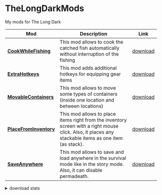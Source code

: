 # TheLongDarkMods
My mods for The Long Dark

Mod | Description | Link
-|-|-
| [**CookWhileFishing**](https://github.com/zorgesho/TheLongDarkMods/tree/master/CookWhileFishing#readme) | This mod allows to cook the catched fish automatically without interruption of the fishing | [download](https://github.com/zorgesho/TheLongDarkMods/releases/download/CWF-v1.0.0/CookWhileFishing.zip)|
| [**ExtraHotkeys**](https://github.com/zorgesho/TheLongDarkMods/tree/master/ExtraHotkeys#readme) | This mod adds additional hotkeys for equipping gear items | [download](https://github.com/zorgesho/TheLongDarkMods/releases/download/EH-v1.2.0/ExtraHotkeys.zip)|
| [**MovableContainers**](https://github.com/zorgesho/TheLongDarkMods/tree/master/MovableContainers#readme) | This mod allows to move some types of containers (inside one location and between locations) | [download](https://github.com/zorgesho/TheLongDarkMods/releases/download/MC-v1.2.0/MovableContainers.zip)|
| [**PlaceFromInventory**](https://github.com/zorgesho/TheLongDarkMods/tree/master/PlaceFromInventory#readme) | This mod allows to place items right from the inventory screen with a right mouse click. Also, it places any stackable items as one item (as stack). | [download](https://github.com/zorgesho/TheLongDarkMods/releases/download/PFI-v1.1.1/PlaceFromInventory.zip)|
| [**SaveAnywhere**](https://github.com/zorgesho/TheLongDarkMods/tree/master/SaveAnywhere#readme) | This mod allows to save and load anywhere in the survival mode like in the story mode. Also, it can disable permadeath. | [download](https://github.com/zorgesho/TheLongDarkMods/releases/download/SA-v1.3.0/SaveAnywhere.zip)|

<details><summary>download stats</summary>

Mod | Downloads
-|-
| [**CookWhileFishing**](https://github.com/zorgesho/TheLongDarkMods/tree/master/CookWhileFishing)|[![](https://img.shields.io/github/downloads/zorgesho/TheLongDarkMods/CWF-v1.0.0/total.svg)](https://github.com/zorgesho/TheLongDarkMods/releases/tag/CWF-v1.0.0)|
| [**ExtraHotkeys**](https://github.com/zorgesho/TheLongDarkMods/tree/master/ExtraHotkeys)|[![](https://img.shields.io/github/downloads/zorgesho/TheLongDarkMods/EH-v1.0.0/total.svg)](https://github.com/zorgesho/TheLongDarkMods/releases/tag/EH-v1.0.0)<br/>[![](https://img.shields.io/github/downloads/zorgesho/TheLongDarkMods/EH-v1.1.0/total.svg)](https://github.com/zorgesho/TheLongDarkMods/releases/tag/EH-v1.1.0)<br/>[![](https://img.shields.io/github/downloads/zorgesho/TheLongDarkMods/EH-v1.2.0/total.svg)](https://github.com/zorgesho/TheLongDarkMods/releases/tag/EH-v1.2.0)|
| [**MovableContainers**](https://github.com/zorgesho/TheLongDarkMods/tree/master/MovableContainers)|[![](https://img.shields.io/github/downloads/zorgesho/TheLongDarkMods/MC-v1.0.0/total.svg)](https://github.com/zorgesho/TheLongDarkMods/releases/tag/MC-v1.0.0)<br/>[![](https://img.shields.io/github/downloads/zorgesho/TheLongDarkMods/MC-v1.1.0/total.svg)](https://github.com/zorgesho/TheLongDarkMods/releases/tag/MC-v1.1.0)<br/>[![](https://img.shields.io/github/downloads/zorgesho/TheLongDarkMods/MC-v1.2.0/total.svg)](https://github.com/zorgesho/TheLongDarkMods/releases/tag/MC-v1.2.0)|
| [**PlaceFromInventory**](https://github.com/zorgesho/TheLongDarkMods/tree/master/PlaceFromInventory)|[![](https://img.shields.io/github/downloads/zorgesho/TheLongDarkMods/PFI-v1.0.0/total.svg)](https://github.com/zorgesho/TheLongDarkMods/releases/tag/PFI-v1.0.0)<br/>[![](https://img.shields.io/github/downloads/zorgesho/TheLongDarkMods/PFI-v1.1.0/total.svg)](https://github.com/zorgesho/TheLongDarkMods/releases/tag/PFI-v1.1.0)<br/>[![](https://img.shields.io/github/downloads/zorgesho/TheLongDarkMods/PFI-v1.1.1/total.svg)](https://github.com/zorgesho/TheLongDarkMods/releases/tag/PFI-v1.1.1)|
| [**SaveAnywhere**](https://github.com/zorgesho/TheLongDarkMods/tree/master/SaveAnywhere)|[![](https://img.shields.io/github/downloads/zorgesho/TheLongDarkMods/SA-v1.0.0/total.svg)](https://github.com/zorgesho/TheLongDarkMods/releases/tag/SA-v1.0.0)<br/>[![](https://img.shields.io/github/downloads/zorgesho/TheLongDarkMods/SA-v1.1.0/total.svg)](https://github.com/zorgesho/TheLongDarkMods/releases/tag/SA-v1.1.0)<br/>[![](https://img.shields.io/github/downloads/zorgesho/TheLongDarkMods/SA-v1.2.0/total.svg)](https://github.com/zorgesho/TheLongDarkMods/releases/tag/SA-v1.2.0)<br/>[![](https://img.shields.io/github/downloads/zorgesho/TheLongDarkMods/SA-v1.2.1/total.svg)](https://github.com/zorgesho/TheLongDarkMods/releases/tag/SA-v1.2.1)<br/>[![](https://img.shields.io/github/downloads/zorgesho/TheLongDarkMods/SA-v1.3.0/total.svg)](https://github.com/zorgesho/TheLongDarkMods/releases/tag/SA-v1.3.0)|
</details>
